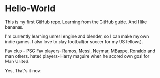 # Hello-World
This is my first GitHub repo. Learning from the GitHub guide. And I like bananas.

I'm currently learning unreal engine and blender, so I can make my own indie games. I also love to play football(or soccer for my US fellows). 

Fav club - PSG
Fav players- Ramos, Messi, Neymar, MBappe, Ronaldo and man others.
hated players- Harry maguire when he scored own goal for Man United.

Yes, That's it now.
